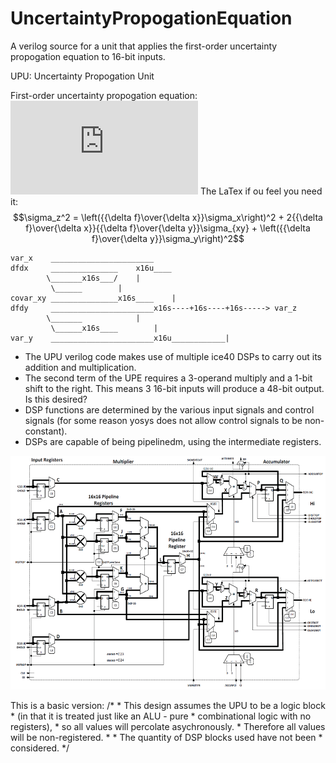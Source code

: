 # UncertaintyPropogationEquation
A verilog source for a unit that applies the first-order uncertainty propogation equation to 16-bit inputs.

UPU: Uncertainty Propogation Unit

First-order uncertainty propogation equation:
![](https://latex.codecogs.com/gif.latex?%24%24%5Csigma_z%5E2%20%3D%20%5Cleft%28%7B%7B%5Cdelta%20f%7D%5Cover%7B%5Cdelta%20x%7D%7D%5Csigma_x%5Cright%29%5E2%20&plus;%202%7B%7B%5Cdelta%20f%7D%5Cover%7B%5Cdelta%20x%7D%7D%7B%7B%5Cdelta%20f%7D%5Cover%7B%5Cdelta%20y%7D%7D%5Csigma_%7Bxy%7D%20&plus;%20%5Cleft%28%7B%7B%5Cdelta%20f%7D%5Cover%7B%5Cdelta%20y%7D%7D%5Csigma_y%5Cright%29%5E2%24%24)
The LaTex if ou feel you need it: $$\sigma_z^2 = \left({{\delta f}\over{\delta x}}\sigma_x\right)^2 + 2{{\delta f}\over{\delta x}}{{\delta f}\over{\delta y}}\sigma_{xy} + \left({{\delta f}\over{\delta y}}\sigma_y\right)^2$$

	var_x	 _______________________
	dfdx	 _______________	x16u____
		 	\_______x16s___/	|
		 	 \______		|
	covar_xy _______________x16s____	|
	dfdy	 _______________________x16s----+16s----+16s-----> var_z
		 	\_______			|
		 	 \______x16s____		|
	var_y	 _______________________x16u____________|


- The UPU verilog code makes use of multiple ice40 DSPs to carry out its addition and multiplication.
- The second term of the UPE requires a 3-operand multiply and a 1-bit shift to the right. This means 3 16-bit inputs will produce a 48-bit output. Is this desired?
- DSP functions are determined by the various input signals and control signals (for some reason yosys does not allow control signals to be non-constant).
- DSPs are capable of being pipelinedm, using the intermediate registers.

![SB_MAC16 DSP Functional Model (Please replace with a higher resolution image if you find one)](DSPschematic.png)

This is a basic version:
	/*
	 *	This design assumes the UPU to be a logic block
	 *	(in that it is treated just like an ALU - pure
	 *	combinational logic with no registers),
	 *	so all values will percolate asychronously.
	 *	Therefore all values will be non-registered.
	 *
	 *	The quantity of DSP blocks used have not been
	 *	considered.
	 */

